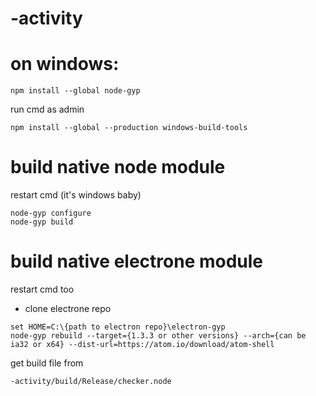 # -activity 

# on windows:
```
npm install --global node-gyp
```
run cmd as admin
```
npm install --global --production windows-build-tools
```

# build native node module
restart cmd (it's windows baby) 
```
node-gyp configure
node-gyp build
```

# build native electrone module
restart cmd too
- clone electrone repo
```
set HOME=C:\{path to electron repo}\electron-gyp 
node-gyp rebuild --target={1.3.3 or other versions} --arch={can be ia32 or x64} --dist-url=https://atom.io/download/atom-shell
```
get build file from
```
-activity/build/Release/checker.node
```

